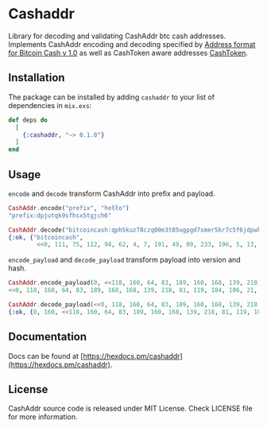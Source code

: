 # Cashaddr

Library for decoding and validating CashAddr btc cash addresses.
Implements CashAddr encoding and decoding specified by [Address format for Bitcoin Cash v 1.0](https://github.com/bitcoincashorg/bitcoincash.org/blob/master/spec/cashaddr.md)
as well as CashToken aware addresses [CashToken](https://github.com/bitjson/cashtokens#cashaddress-token-support).

## Installation

The package can be installed by adding `cashaddr` to your list of dependencies in `mix.exs`:

```elixir
def deps do
  [
    {:cashaddr, "~> 0.1.0"}
  ]
end
```

## Usage

`encode` and `decode` transform CashAddr into prefix and payload.

```elixir
CashAddr.encode("prefix", "hełło")
"prefix:dpjutqk9sfhsx5tgjch6"

CashAddr.decode("bitcoincash:qph5kuz78czq00e3t85ugpgd7xmer5kr7c5f6jdpwk")
{:ok, {"bitcoincash",
        <<0, 111, 75, 112, 94, 62, 4, 7, 191, 49, 89, 233, 196, 5, 13, 241, 183, 145, 210, 195, 246>>}}
```

`encode_payload` and `decode_payload` transform payload into version and hash.

```elixir
CashAddr.encode_payload(0, <<118, 160, 64, 83, 189, 160, 168, 139, 218, 81, 119, 184, 106, 21, 195, 178, 159, 85, 152, 115>>)
<<0, 118, 160, 64, 83, 189, 160, 168, 139, 218, 81, 119, 184, 106, 21, 195, 178, 159, 85, 152, 115>>

CashAddr.decode_payload(<<0, 118, 160, 64, 83, 189, 160, 168, 139, 218, 81, 119, 184, 106, 21, 195, 178, 159, 85, 152, 115>>)
{:ok, {0, 160, <<118, 160, 64, 83, 189, 160, 168, 139, 218, 81, 119, 184, 106, 21, 195, 178, 159, 85, 152, 115>>}}
```

## Documentation

Docs can be found at [https://hexdocs.pm/cashaddr](https://hexdocs.pm/cashaddr).

## License

CashAddr source code is released under MIT License.
Check LICENSE file for more information.
